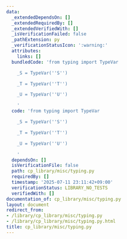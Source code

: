 ```yaml
---
data:
  _extendedDependsOn: []
  _extendedRequiredBy: []
  _extendedVerifiedWith: []
  _isVerificationFailed: false
  _pathExtension: py
  _verificationStatusIcon: ':warning:'
  attributes:
    links: []
  bundledCode: 'from typing import TypeVar

    _S = TypeVar(''S'')

    _T = TypeVar(''T'')

    _U = TypeVar(''U'')

    '
  code: 'from typing import TypeVar

    _S = TypeVar(''S'')

    _T = TypeVar(''T'')

    _U = TypeVar(''U'')

    '
  dependsOn: []
  isVerificationFile: false
  path: cp_library/misc/typing.py
  requiredBy: []
  timestamp: '2025-07-11 23:11:42+09:00'
  verificationStatus: LIBRARY_NO_TESTS
  verifiedWith: []
documentation_of: cp_library/misc/typing.py
layout: document
redirect_from:
- /library/cp_library/misc/typing.py
- /library/cp_library/misc/typing.py.html
title: cp_library/misc/typing.py
---
```

